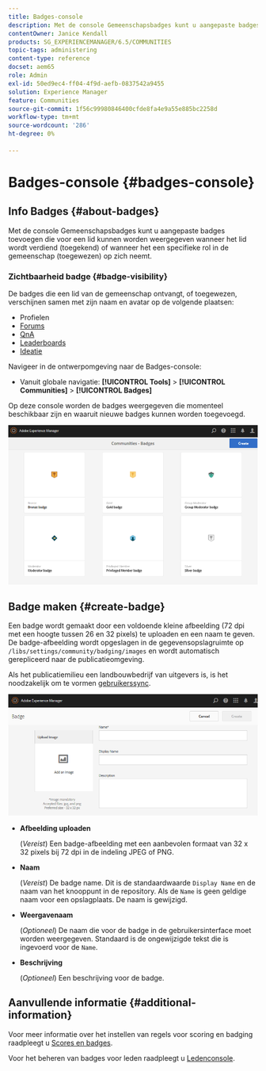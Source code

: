```yaml
---
title: Badges-console
description: Met de console Gemeenschapsbadges kunt u aangepaste badges toevoegen die kunnen worden weergegeven voor leden die hun geld hebben verdiend (toegekend) of die een specifieke rol in de gemeenschap hebben (toegewezen)
contentOwner: Janice Kendall
products: SG_EXPERIENCEMANAGER/6.5/COMMUNITIES
topic-tags: administering
content-type: reference
docset: aem65
role: Admin
exl-id: 50ed9ec4-ff04-4f9d-aefb-0837542a9455
solution: Experience Manager
feature: Communities
source-git-commit: 1f56c99980846400cfde8fa4e9a55e885bc2258d
workflow-type: tm+mt
source-wordcount: '286'
ht-degree: 0%

---
```


# Badges-console {#badges-console}

## Info Badges {#about-badges}

Met de console Gemeenschapsbadges kunt u aangepaste badges toevoegen die voor een lid kunnen worden weergegeven wanneer het lid wordt verdiend (toegekend) of wanneer het een specifieke rol in de gemeenschap (toegewezen) op zich neemt.

### Zichtbaarheid badge {#badge-visibility}

De badges die een lid van de gemeenschap ontvangt, of toegewezen, verschijnen samen met zijn naam en avatar op de volgende plaatsen:

* Profielen
* [Forums](/help/communities/forum.md)
* [QnA](/help/communities/working-with-qna.md)
* [Leaderboards](/help/communities/enabling-leaderboard.md)
* [Ideatie](/help/communities/ideation-feature.md)

Navigeer in de ontwerpomgeving naar de Badges-console:

* Vanuit globale navigatie: **[!UICONTROL Tools]** > **[!UICONTROL Communities]** > **[!UICONTROL Badges]**

Op deze console worden de badges weergegeven die momenteel beschikbaar zijn en waaruit nieuwe badges kunnen worden toegevoegd.

![badges-homepage](assets/badges-homepage.png)

## Badge maken {#create-badge}

Een badge wordt gemaakt door een voldoende kleine afbeelding (72 dpi met een hoogte tussen 26 en 32 pixels) te uploaden en een naam te geven. De badge-afbeelding wordt opgeslagen in de gegevensopslagruimte op `/libs/settings/community/badging/images` en wordt automatisch gerepliceerd naar de publicatieomgeving.

Als het publicatiemilieu een landbouwbedrijf van uitgevers is, is het noodzakelijk om te vormen [gebruikerssync](/help/communities/sync.md).

![aanmaken](assets/create-badge.png)

* **Afbeelding uploaden**

  (*Vereist*) Een badge-afbeelding met een aanbevolen formaat van 32 x 32 pixels bij 72 dpi in de indeling JPEG of PNG.

* **Naam**

  (*Vereist*) De badge name. Dit is de standaardwaarde `Display Name` en de naam van het knooppunt in de repository. Als de `Name` is geen geldige naam voor een opslagplaats. De naam is gewijzigd.

* **Weergavenaam**

  (*Optioneel*) De naam die voor de badge in de gebruikersinterface moet worden weergegeven. Standaard is de ongewijzigde tekst die is ingevoerd voor de `Name`.

* **Beschrijving**

  (*Optioneel*) Een beschrijving voor de badge.

## Aanvullende informatie {#additional-information}

Voor meer informatie over het instellen van regels voor scoring en badging raadpleegt u [Scores en badges](/help/communities/implementing-scoring.md).

Voor het beheren van badges voor leden raadpleegt u [Ledenconsole](/help/communities/members.md).
